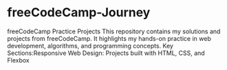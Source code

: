 <html>
  <head>
  
  </head>
  
  <body>
    <div>
       <h1>freeCodeCamp-Journey</h1>
      <p> freeCodeCamp Practice Projects This repository contains my solutions and projects from freeCodeCamp. It highlights my hands-on practice in web development, algorithms, and programming concepts.  Key                 Sections:Responsive Web Design: Projects built with HTML, CSS, and Flexbox</p>
      </body>
    </div>
    
